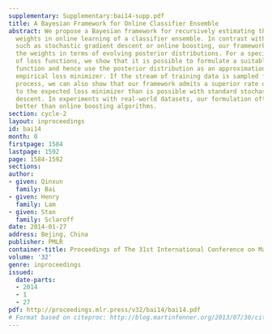 ```yaml
---
supplementary: Supplementary:bai14-supp.pdf
title: A Bayesian Framework for Online Classifier Ensemble
abstract: We propose a Bayesian framework for recursively estimating the classifier
  weights in online learning of a classifier ensemble. In contrast with past methods,
  such as stochastic gradient descent or online boosting, our framework estimates
  the weights in terms of evolving posterior distributions. For a specified class
  of loss functions, we show that it is possible to formulate a suitably defined likelihood
  function and hence use the posterior distribution as an approximation to the global
  empirical loss minimizer. If the stream of training data is sampled from a stationary
  process, we can also show that our framework admits a superior rate of convergence
  to the expected loss minimizer than is possible with standard stochastic gradient
  descent. In experiments with real-world datasets, our formulation often performs
  better than online boosting algorithms.
section: cycle-2
layout: inproceedings
id: bai14
month: 0
firstpage: 1584
lastpage: 1592
page: 1584-1592
sections: 
author:
- given: Qinxun
  family: Bai
- given: Henry
  family: Lam
- given: Stan
  family: Sclaroff
date: 2014-01-27
address: Bejing, China
publisher: PMLR
container-title: Proceedings of The 31st International Conference on Machine Learning
volume: '32'
genre: inproceedings
issued:
  date-parts:
  - 2014
  - 1
  - 27
pdf: http://proceedings.mlr.press/v32/bai14/bai14.pdf
# Format based on citeproc: http://blog.martinfenner.org/2013/07/30/citeproc-yaml-for-bibliographies/
---
```

